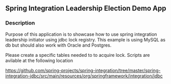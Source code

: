 ## Spring Integration Leadership Election Demo App

### Description

Purpose of this application is to showcase how to use spring integration leadership initiator using
jdbc lock registry. This example is using MySQL as db but should also work with Oracle and Postgres.

Please create a specific tables needed to to acquire lock. Scripts are avilable at the following
location

https://github.com/spring-projects/spring-integration/tree/master/spring-integration-jdbc/src/main/resources/org/springframework/integration/jdbc

